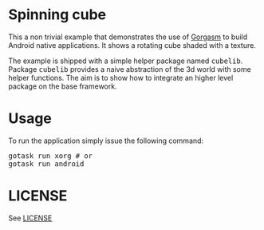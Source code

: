# Spinning cube

This a non trivial example that demonstrates the use of
[Gorgasm](https://github.com/remogatto/gorgasm) to build Android
native applications. It shows a rotating cube shaded with a
texture.

The example is shipped with a simple helper package named
<tt>cubelib</tt>. Package <tt>cubelib</tt> provides a naive
abstraction of the 3d world with some helper functions. The aim is to
show how to integrate an higher level package on the base framework.

# Usage

To run the application simply issue the following command:

<pre>
gotask run xorg # or
gotask run android
</pre>

# LICENSE

See [LICENSE](LICENSE)
